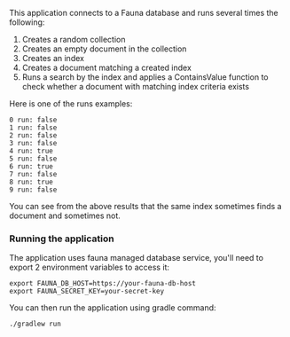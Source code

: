 This application connects to a Fauna database and runs several times the following:
1. Creates a random collection
2. Creates an empty document in the collection
3. Creates an index
4. Creates a document matching a created index
5. Runs a search by the index and applies a ContainsValue function to check whether a document with matching index criteria exists

Here is one of the runs examples:
```
0 run: false
1 run: false
2 run: false
3 run: false
4 run: true
5 run: false
6 run: true
7 run: false
8 run: true
9 run: false
```

You can see from the above results that the same index sometimes finds a document and sometimes not.

### Running the application
The application uses fauna managed database service, you'll need to export 2 environment variables to access it:
```
export FAUNA_DB_HOST=https://your-fauna-db-host
export FAUNA_SECRET_KEY=your-secret-key
```

You can then run the application using gradle command:
```
./gradlew run
```
